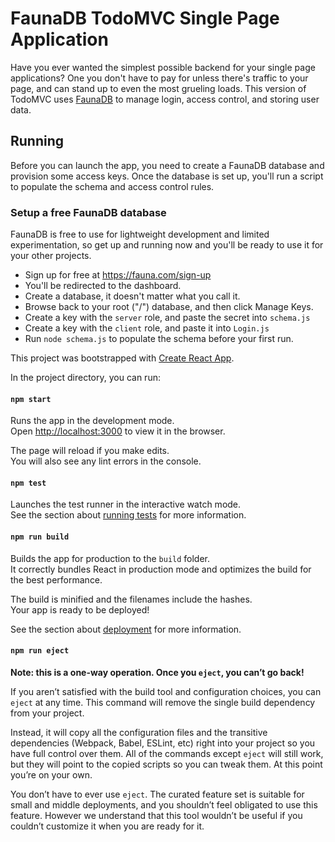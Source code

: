# FaunaDB TodoMVC Single Page Application

Have you ever wanted the simplest possible backend for your single page applications?
One you don't have to pay for unless there's traffic to your page, and can stand up
to even the most grueling loads. This version of TodoMVC uses [FaunaDB](http://fauna.com)
to manage login, access control, and storing user data.

## Running

Before you can launch the app, you need to create a FaunaDB database and provision
some access keys. Once the database is set up, you'll run a script to populate the
schema and access control rules.

### Setup a free FaunaDB database

FaunaDB is free to use for lightweight development and limited experimentation, so
get up and running now and you'll be ready to use it for your other projects.

* Sign up for free at https://fauna.com/sign-up
* You'll be redirected to the dashboard.
* Create a database, it doesn't matter what you call it.
* Browse back to your root ("/") database, and then click Manage Keys.
* Create a key with the `server` role, and paste the secret into `schema.js`
* Create a key with the `client` role, and paste it into `Login.js`
* Run `node schema.js` to populate the schema before your first run.

This project was bootstrapped with [Create React App](https://github.com/facebookincubator/create-react-app).

In the project directory, you can run:

#### `npm start`

Runs the app in the development mode.<br>
Open [http://localhost:3000](http://localhost:3000) to view it in the browser.

The page will reload if you make edits.<br>
You will also see any lint errors in the console.

#### `npm test`

Launches the test runner in the interactive watch mode.<br>
See the section about [running tests](#running-tests) for more information.

#### `npm run build`

Builds the app for production to the `build` folder.<br>
It correctly bundles React in production mode and optimizes the build for the best performance.

The build is minified and the filenames include the hashes.<br>
Your app is ready to be deployed!

See the section about [deployment](#deployment) for more information.

#### `npm run eject`

**Note: this is a one-way operation. Once you `eject`, you can’t go back!**

If you aren’t satisfied with the build tool and configuration choices, you can `eject` at any time. This command will remove the single build dependency from your project.

Instead, it will copy all the configuration files and the transitive dependencies (Webpack, Babel, ESLint, etc) right into your project so you have full control over them. All of the commands except `eject` will still work, but they will point to the copied scripts so you can tweak them. At this point you’re on your own.

You don’t have to ever use `eject`. The curated feature set is suitable for small and middle deployments, and you shouldn’t feel obligated to use this feature. However we understand that this tool wouldn’t be useful if you couldn’t customize it when you are ready for it.
